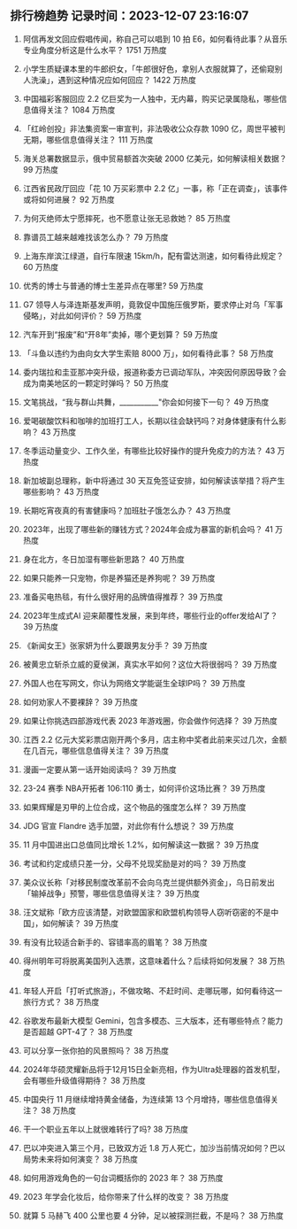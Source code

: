 
## 排行榜趋势 记录时间：2023-12-07 23:16:07
  
  1. 阿信再发文回应假唱传闻，称自己可以唱到 10 拍 E6，如何看待此事？从音乐专业角度分析这是什么水平？ 1751 万热度
    
  2. 小学生质疑课本里的牛郎织女，「牛郎很好色，拿别人衣服就算了，还偷窥别人洗澡」，遇到这种情况应如何回应？ 1422 万热度
    
  3. 中国福彩客服回应 2.2 亿巨奖为一人独中，无内幕，购买记录属隐私，哪些信息值得关注？ 1084 万热度
    
  4. 「红岭创投」非法集资案一审宣判，非法吸收公众存款 1090 亿，周世平被判无期，哪些信息值得关注？ 111 万热度
    
  5. 海关总署数据显示，俄中贸易额首次突破 2000 亿美元，如何解读相关数据？ 99 万热度
    
  6. 江西省民政厅回应「花 10 万买彩票中 2.2 亿」一事，称「正在调查」，该事件或将如何进展？ 92 万热度
    
  7. 为何灭绝师太宁愿摔死，也不愿意让张无忌救她？ 85 万热度
    
  8. 靠谱员工越来越难找该怎么办？ 79 万热度
    
  9. 上海东岸滨江绿道，自行车限速 15km/h，配有雷达测速，如何看待此规定？ 60 万热度
    
  10. 优秀的博士与普通的博士生差异点在哪里? 59 万热度
    
  11. G7 领导人与泽连斯基发声明，竟敦促中国施压俄罗斯，要求停止对乌「军事侵略」，对此如何评价？ 59 万热度
    
  12. 汽车开到“报废”和“开8年”卖掉，哪个更划算？ 59 万热度
    
  13. 「斗鱼以违约为由向女大学生索赔 8000 万」，如何看待此事？ 58 万热度
    
  14. 委内瑞拉和圭亚那冲突升级，报道称委方已调动军队，冲突因何原因导致？会成为南美地区的一颗定时弹吗？ 50 万热度
    
  15. 文笔挑战，“我与群山共舞，___________"你会如何接下一句？ 49 万热度
    
  16. 爱喝碳酸饮料和咖啡的加班打工人，长期以往会缺钙吗？对身体健康有什么影响？ 43 万热度
    
  17. 冬季运动量变少、工作久坐，有哪些比较好操作的提升免疫力的方法？ 43 万热度
    
  18. 新加坡副总理称，新中将通过 30 天互免签证安排，如何解读该举措？将产生哪些影响？ 43 万热度
    
  19. 长期吃宵夜真的有害健康吗？加班肚子饿怎么办？ 43 万热度
    
  20. 2023年，出现了哪些新的赚钱方式？2024年会成为暴富的新机会吗？ 41 万热度
    
  21. 身在北方，冬日加湿有哪些新思路？ 40 万热度
    
  22. 如果只能养一只宠物，你是养猫还是养狗呢？ 39 万热度
    
  23. 准备买电热毯，有什么很好用的品牌值得推荐？ 39 万热度
    
  24. 2023年生成式AI 迎来颠覆性发展，来到年终，哪些行业的offer发给AI了？ 39 万热度
    
  25. 《新闻女王》张家妍为什么要跟男友分手？ 39 万热度
    
  26. 被黄忠立斩杀立威的夏侯渊，真实水平如何？这位大将很弱吗？ 39 万热度
    
  27. 外国人也在写网文，你认为网络文学能诞生全球IP吗？ 39 万热度
    
  28. 如何劝家人不要裸辞？ 39 万热度
    
  29. 如果让你挑选四部游戏代表 2023 年游戏圈，你会做作何选择？ 39 万热度
    
  30. 江西 2.2 亿元大奖彩票店刚开两个多月，店主称中奖者此前来买过几次，金额在几百元，哪些信息值得关注？ 39 万热度
    
  31. 漫画一定要从第一话开始阅读吗？ 39 万热度
    
  32. 23-24 赛季 NBA开拓者 106:110 勇士，如何评价这场比赛？ 39 万热度
    
  33. 如果辉耀是刃甲的上位合成，这个物品的强度怎么样？ 39 万热度
    
  34. JDG 官宣 Flandre 选手加盟，对此你有什么想说？ 39 万热度
    
  35. 11 月中国进出口总值同比增长 1.2%，如何解读这一数据？ 39 万热度
    
  36. 考试和约定成绩只差一分，父母不兑现奖励是对的吗？ 39 万热度
    
  37. 美众议长称「对移民制度改革前不会向乌克兰提供额外资金」，乌日前发出「输掉战争」预警，哪些信息值得关注？ 39 万热度
    
  38. 汪文斌称「欧方应该清楚，对欧盟国家和欧盟机构领导人窃听窃密的不是中国」，如何解读？ 39 万热度
    
  39. 有没有比较适合新手的、容错率高的眉笔？ 38 万热度
    
  40. 得州明年可将脱离美国列入选票，这意味着什么？后续将如何发展？ 38 万热度
    
  41. 年轻人开启「打听式旅游」，不做攻略、不赶时间、走哪玩哪，如何看待这一旅行方式？ 38 万热度
    
  42. 谷歌发布最新大模型 Gemini，包含多模态、三大版本，还有哪些特点？能力是否超越 GPT-4了？ 38 万热度
    
  43. 可以分享一张你拍的风景照吗？ 38 万热度
    
  44. 2024年华硕灵耀新品将于12月15日全新亮相，作为Ultra处理器的首发机型，会有哪些升级值得期待？ 38 万热度
    
  45. 中国央行 11 月继续增持黄金储备，为连续第 13 个月增持，哪些信息值得关注？ 38 万热度
    
  46. 干一个职业五年以上就很难转行了吗? 38 万热度
    
  47. 巴以冲突进入第三个月，已致双方近 1.8 万人死亡，加沙当前情况如何？巴以局势未来将如何演变？ 38 万热度
    
  48. 如何用游戏角色的一句台词概括你的 2023 年？ 38 万热度
    
  49. 2023 年学会化妆后，给你带来了什么样的改变？ 38 万热度
    
  50. 就算 5 马赫飞 400 公里也要 4 分钟，足以被探测拦截，不是吗？ 38 万热度
    